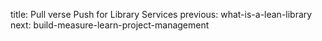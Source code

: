 title: Pull verse Push for Library Services
previous: what-is-a-lean-library
next: build-measure-learn-project-management
